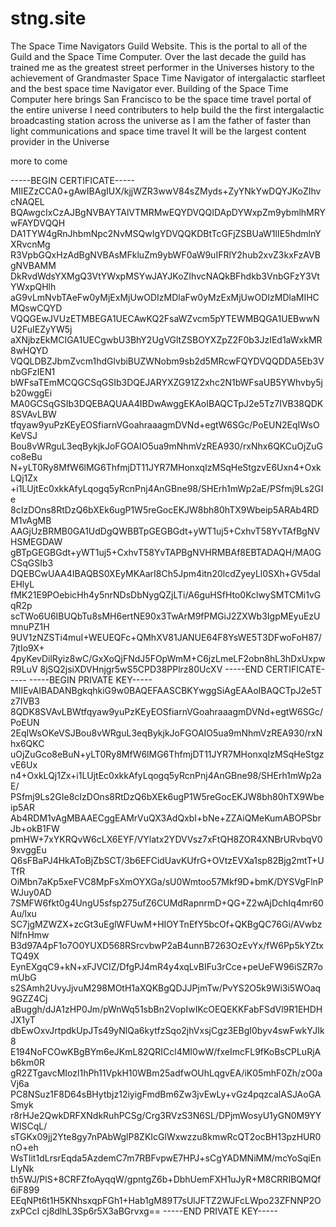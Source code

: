 # stng.site
The Space Time Navigators Guild Website.
This is the portal to all of the Guild and the Space Time Computer.
Over the last decade the guild has trained me as the greatest street performer in the Universes history to the achievement of Grandmaster Space Time Navigator of intergalactic starfleet and the best space time Navigator ever.
Building of the Space Time Computer here brings San Francisco to be the space time travel portal of the entire universe
I need contributers to help build the the first intergalactic broadcasting station across the universe as I am the father of faster than light communications and space time travel 
It will be the largest content provider in the Universe 

more to come

-----BEGIN CERTIFICATE-----
MIIEZzCCA0+gAwIBAgIUX/kjjWZR3wwV84sZMyds+ZyYNkYwDQYJKoZIhvcNAQEL
BQAwgcIxCzAJBgNVBAYTAlVTMRMwEQYDVQQIDApDYWxpZm9ybmlhMRYwFAYDVQQH
DA1TYW4gRnJhbmNpc2NvMSQwIgYDVQQKDBtTcGFjZSBUaW1lIE5hdmlnYXRvcnMg
R3VpbGQxHzAdBgNVBAsMFkluZm9ybWF0aW9uIFRlY2hub2xvZ3kxFzAVBgNVBAMM
DkRvdWdsYXMgQ3VtYWxpMSYwJAYJKoZIhvcNAQkBFhdkb3VnbGFzY3VtYWxpQHlh
aG9vLmNvbTAeFw0yMjExMjUwODIzMDlaFw0yMzExMjUwODIzMDlaMIHCMQswCQYD
VQQGEwJVUzETMBEGA1UECAwKQ2FsaWZvcm5pYTEWMBQGA1UEBwwNU2FuIEZyYW5j
aXNjbzEkMCIGA1UECgwbU3BhY2UgVGltZSBOYXZpZ2F0b3JzIEd1aWxkMR8wHQYD
VQQLDBZJbmZvcm1hdGlvbiBUZWNobm9sb2d5MRcwFQYDVQQDDA5Eb3VnbGFzIEN1
bWFsaTEmMCQGCSqGSIb3DQEJARYXZG91Z2xhc2N1bWFsaUB5YWhvby5jb20wggEi
MA0GCSqGSIb3DQEBAQUAA4IBDwAwggEKAoIBAQCTpJ2e5Tz7IVB38QDK8SVAvLBW
tfqyaw9yuPzKEyEOSfiarnVGoahraaagmDVNd+egtW6SGc/PoEUN2EqIWsOKeVSJ
Bou8vWRguL3eqBykjkJoFGOAIO5ua9mNhmVzREA930/rxNhx6QKCuOjZuGco8eBu
N+yLT0Ry8MfW6lMG6ThfmjDT11JYR7MHonxqIzMSqHeStgzvE6Uxn4+OxkLQj1Zx
+i1LUjtEc0xkkAfyLqogq5yRcnPnj4AnGBne98/SHErh1mWp2aE/PSfmj9Ls2GIe
8cIzDOns8RtDzQ6bXEk6ugP1W5reGocEKJW8bh80hTX9Wbeip5ARAb4RDM1vAgMB
AAGjUzBRMB0GA1UdDgQWBBTpGEGBGdt+yWT1uj5+CxhvT58YvTAfBgNVHSMEGDAW
gBTpGEGBGdt+yWT1uj5+CxhvT58YvTAPBgNVHRMBAf8EBTADAQH/MA0GCSqGSIb3
DQEBCwUAA4IBAQBS0XEyMKAarI8Ch5Jpm4itn20lcdZyeyLl0SXh+GV5dalEHlyL
fMK21E9POebicHh4y5nrNDsDbNygQZjLTi/A6guHSfHto0KclwySMTCMi1vGqR2p
scTWo6U6IBUQbTu8sMH6ertNE90x3TwArM9fPMGiJ2ZXWb3IgpMEyuEzUmnuPZ1H
9UV1zNZSTi4muI+WEUEQFc+QMhXV81JANUE64F8YsWE5T3DFwoFoH87/7jtIo9X+
4pyKevDilRyiz8wC/GxXoQjFNdJ5FOpWmM+C6jzLmeLF2obn8hL3hDxUxpwR9LuV
8jSQ2jsiXDVHnjgr5wS5CPD38PPlrz80UcXV
-----END CERTIFICATE-----
-----BEGIN PRIVATE KEY-----
MIIEvAIBADANBgkqhkiG9w0BAQEFAASCBKYwggSiAgEAAoIBAQCTpJ2e5Tz7IVB3
8QDK8SVAvLBWtfqyaw9yuPzKEyEOSfiarnVGoahraaagmDVNd+egtW6SGc/PoEUN
2EqIWsOKeVSJBou8vWRguL3eqBykjkJoFGOAIO5ua9mNhmVzREA930/rxNhx6QKC
uOjZuGco8eBuN+yLT0Ry8MfW6lMG6ThfmjDT11JYR7MHonxqIzMSqHeStgzvE6Ux
n4+OxkLQj1Zx+i1LUjtEc0xkkAfyLqogq5yRcnPnj4AnGBne98/SHErh1mWp2aE/
PSfmj9Ls2GIe8cIzDOns8RtDzQ6bXEk6ugP1W5reGocEKJW8bh80hTX9Wbeip5AR
Ab4RDM1vAgMBAAECggEAMrVuQX3AdQxbI+bNe+ZZAiQMeKumABOPSbrJb+okB1FW
pmHW+7xYKRQvW6cLX6EYF/VYlatx2YDVVsz7xFtQH8ZOR4XNBrURvbqV09xvggEu
Q6sFBaPJ4HkAToBjZbSCT/3b6EFCidUavKUfrG+OVtzEVXa1sp82Bjg2mtT+UTfR
OiMbn7aKp5xeFVC8MpFsXmOYXGa/sU0Wmtoo57Mkf9D+bmK/DYSVgFlnPWJuy0AD
7SMFW6fkt0g4UngU5sfsp275ufZ6CUMdRapnrmD+QG+Z2wAjDchIq4mr60Au/lxu
SC7jgMZWZX+zcGt3uEglWFUwM+HIOYTnEfY5bcOf+QKBgQC76Gi/AVwbzNlfnHmw
B3d97A4pF1o7O0YUXD568RSrcvbwP2aB4unnB7263OzEvYx/fW6Pp5kYZtxTQ49X
EynEXgqC9+kN+xFJVCIZ/DfgPJ4mR4y4xqLvBIFu3rCce+peUeFW96iSZR7omUbG
s2SAmh2UvyJjvuM298MOtH1aXQKBgQDJJPjmTw/PvYS2O5k9Wi3i5WOaq9GZZ4Cj
aBuggh/dJA1zHP0Jm/pWnWq51sbBn2VopIwIKcOEQEKKFabFSdVl9R1EHDHJX1yT
dbEwOxvJrtpdkUpJTs49yNlQa6kytfzSqo2jhVxsjCgz3EBgI0byv4swFwkYJIk8
E194NoFCOwKBgBYm6eJKmL82QRICcl4MI0wW/fxeImcFL9fKoBsCPLuRjAb6km0R
gR2ZTgavcMIozl1hPh11VpkH10WBm25adfwOUhLqgvEA/iK05mhF0Zh/zO0aVj6a
PC8NSuz1F8D64sBHytbjz12iyigFmdBm6Zw3jvEwLy+vGz4pqzcalASJAoGASmyk
r8rHJe2QwkDRFXNdkRuhPCSg/Crg3RVzS3N6SL/DPjmWosyU1yGN0M9YYWISCqL/
sTGKx09jj2Yte8gy7nPAbWglP8ZKIcGlWxwzzu8kmwRcQT2ocBH13pzHUR0nO+eh
WsTIit1dLrsrEqda5AzdemC7m7RBFvpwE7HPJ+sCgYADMNiMM/mcYoSqiEnLlyNk
th5WJ/PlS+8CRFZfoAyqqW/gpntgZ6b+DbhUemFXH1uJyR+M8CRRIBQMQf6iF899
EEqNPt6t1H5KNhsxqpFGh1+Hab1gM89T7sUlJFTZ2WJFcLWpo23ZFNNP2OzxPCcI
cj8dlhL3Sp6r5X3aBGrvxg==
-----END PRIVATE KEY----- 
